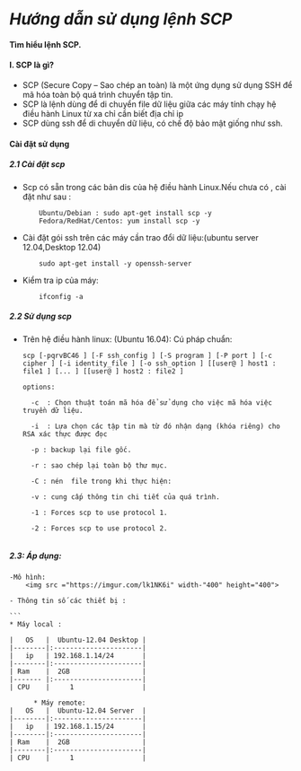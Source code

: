 _***Hướng dẫn sử dụng lệnh SCP***_
========
#### Tìm hiểu lệnh SCP.

#### I. SCP là gì?
- SCP (Secure Copy – Sao chép an toàn) là một ứng dụng sử dụng SSH để mã hóa toàn bộ quá trình chuyển tập tin.
- SCP  là lệnh dùng để di chuyển file dữ liệu giữa các máy tính chạy hệ điều hành Linux từ xa chỉ cần biết địa chỉ ip
- SCP dùng ssh để di chuyển dữ liệu, có chế độ bảo mật giống như ssh.
#### Cài đặt sử dụng

##### 2.1 Cài đặt scp
- Scp có sẵn trong các bản dis của hệ điều hành Linux.Nếu chưa có , cài đặt như sau :

	```
		Ubuntu/Debian : sudo apt-get install scp -y
		Fedora/RedHat/Centos: yum install scp -y

- Cài đặt gói ssh trên các máy cần trao đổi dữ liệu:(ubuntu server 12.04,Desktop 12.04)
	```
		sudo apt-get install -y openssh-server

- Kiểm tra ip của máy:
	```
		ifconfig -a

##### 2.2 Sử dụng scp
- Trên hệ điều hành linux: (Ubuntu 16.04):
	Cú pháp chuẩn:
	```
	scp [-pqrvBC46 ] [-F ssh_config ] [-S program ] [-P port ] [-c cipher ] [-i identity_file ] [-o ssh_option ] [[user@ ] host1 : file1 ] [... ] [[user@ ] host2 : file2 ]
       
	options:
	```
    	-c  : Chọn thuật toán mã hóa để sử dụng cho việc mã hóa việc truyền dữ liệu.
   
    	-i  : Lựa chọn các tập tin mà từ đó nhận dạng (khóa riêng) cho RSA xác thực được đọc
	
    	-p : backup lại file gốc.
	
    	-r : sao chép lại toàn bộ thư mục.
    
    	-C : nén  file trong khi thực hiện:
	   
    	-v : cung cấp thông tin chi tiết của quá trình.
    
    	-1 : Forces scp to use protocol 1.
   
    	-2 : Forces scp to use protocol 2.
    
   	```

##### 2.3: Áp dụng:
	-Mô hình:
		<img src ="https://imgur.com/lk1NK6i" width-"400" height="400">
		 
    - Thông tin số các thiết bị :
    
  	```
	* Máy local :
       
	|   OS   |  Ubuntu-12.04 Desktop |
	|--------|:----------------------|
	|   ip   | 192.168.1.14/24       |
	|--------|:----------------------|
	| Ram    |  2GB                  |
	|------- |:----------------------|
	| CPU    |     1                 |
	        
	      * Máy remote: 
	|   OS   |  Ubuntu-12.04 Server  |
	|--------|:----------------------|
	|   ip   | 192.168.1.15/24       |
	|--------|:----------------------|
	| Ram    |  2GB                  |
	|--------|:----------------------|
	| CPU    |     1                 |



